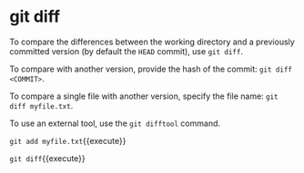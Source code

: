# git diff

To compare the differences between the working directory and a previously committed version (by default the `HEAD` commit), use `git diff`.

To compare with another version, provide the hash of the commit: `git diff <COMMIT>`.

To compare a single file with another version, specify the file name: `git diff myfile.txt`.

To use an external tool, use the `git difftool` command.

`git add myfile.txt`{{execute}}

`git diff`{{execute}}
